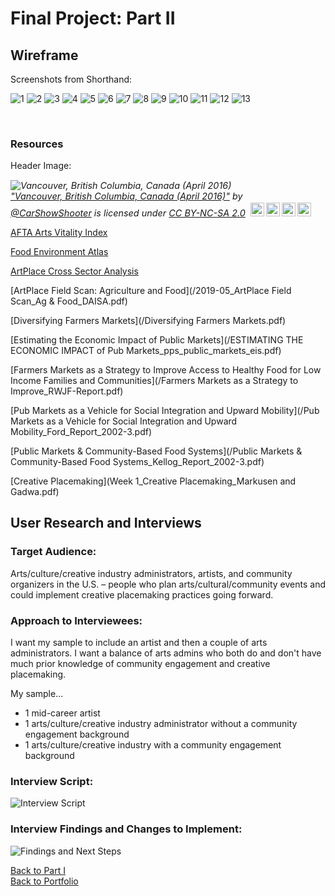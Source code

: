 <h1>Final Project: Part II</h1>

<h2>Wireframe</h2>

Screenshots from Shorthand:

![1](/1.PNG)
![2](/2.PNG)
![3](/3.PNG)
![4](/4.PNG)
![5](/5.PNG)
![6](/6.PNG)
![7](/Inked6_LI.jpg)
![8](/Inked7_LI.jpg)
![9](/Inked8_LI.jpg)
![10](/10.PNG)
![11](/11.PNG)
![12](/12.PNG)
![13](/13.PNG)

<br>

<h3>Resources</h3>

Header Image: <p style="font-size: 0.9rem;font-style: italic;"><img style="display: block;" src="https://live.staticflickr.com/5491/31305686265_96878a30d1_b.jpg" alt="Vancouver, British Columbia, Canada (April 2016)"><a href="https://www.flickr.com/photos/77363333@N08/31305686265">"Vancouver, British Columbia, Canada (April 2016)"</a><span> by <a href="https://www.flickr.com/photos/77363333@N08">@CarShowShooter</a></span> is licensed under <a href="https://creativecommons.org/licenses/by-nc-sa/2.0/?ref=ccsearch&atype=html" style="margin-right: 5px;">CC BY-NC-SA 2.0</a><a href="https://creativecommons.org/licenses/by-nc-sa/2.0/?ref=ccsearch&atype=html" target="_blank" rel="noopener noreferrer" style="display: inline-block;white-space: none;margin-top: 2px;margin-left: 3px;height: 22px !important;"><img style="height: inherit;margin-right: 3px;display: inline-block;" src="https://search.creativecommons.org/static/img/cc_icon.svg?image_id=0496c3be-f3e1-40b0-924a-db554669961b" /><img style="height: inherit;margin-right: 3px;display: inline-block;" src="https://search.creativecommons.org/static/img/cc-by_icon.svg" /><img style="height: inherit;margin-right: 3px;display: inline-block;" src="https://search.creativecommons.org/static/img/cc-nc_icon.svg" /><img style="height: inherit;margin-right: 3px;display: inline-block;" src="https://search.creativecommons.org/static/img/cc-sa_icon.svg" /></a></p>

[AFTA Arts Vitality Index](/36984-0001-Data.xlsx)

[Food Environment Atlas](/FoodEnvironmentAtlas.xls)

[ArtPlace Cross Sector Analysis](/2020-12_ArtPlace-Cross-Sector-Analysis_FINAL.xlsx)

[ArtPlace Field Scan: Agriculture and Food](/2019-05_ArtPlace Field Scan_Ag & Food_DAISA.pdf)

[Diversifying Farmers Markets](/Diversifying Farmers Markets.pdf)

[Estimating the Economic Impact of Public Markets](/ESTIMATING THE ECONOMIC IMPACT of Pub Markets_pps_public_markets_eis.pdf)

[Farmers Markets as a Strategy to Improve Access to Healthy Food for Low Income Families and Communities](/Farmers Markets as a Strategy to Improve_RWJF-Report.pdf)

[Pub Markets as a Vehicle for Social Integration and Upward Mobility](/Pub Markets as a Vehicle for Social Integration and Upward Mobility_Ford_Report_2002-3.pdf)

[Public Markets & Community-Based Food Systems](/Public Markets & Community-Based Food Systems_Kellog_Report_2002-3.pdf)

[Creative Placemaking](Week 1_Creative Placemaking_Markusen and Gadwa.pdf)


<h2>User Research and Interviews</h2>

<h3>Target Audience:</h3>

Arts/culture/creative industry administrators, artists, and community organizers in the U.S. – people who plan arts/cultural/community events and could implement creative placemaking practices going forward. 

<h3>Approach to Interviewees:</h3>

I want my sample to include an artist and then a couple of arts administrators. I want a balance of arts admins who both do and don't have much prior knowledge of community engagement and creative placemaking. 

My sample...
- 1 mid-career artist
- 1 arts/culture/creative industry administrator without a community engagement background
- 1 arts/culture/creative industry with a community engagement background 

<h3>Interview Script:</h3>

![Interview Script](/interview_script.PNG)


<h3>Interview Findings and Changes to Implement:</h3>

![Findings and Next Steps](/Findings.PNG)


[Back to Part I](/final_project_ptI_Crittenden.md)
<br>
[Back to Portfolio](/portfolio)
